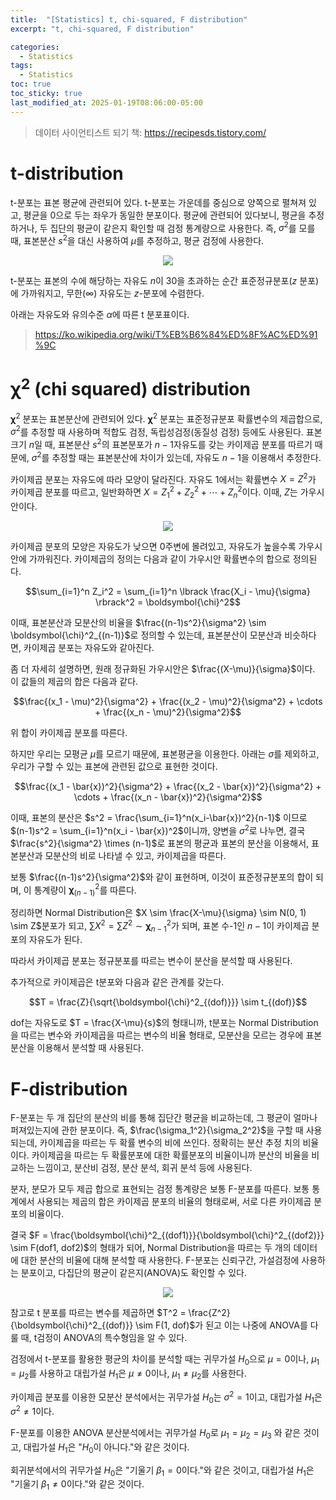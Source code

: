 ```yaml
---
title:  "[Statistics] t, chi-squared, F distribution"
excerpt: "t, chi-squared, F distribution"

categories:
  - Statistics
tags:
  - Statistics
toc: true
toc_sticky: true
last_modified_at: 2025-01-19T08:06:00-05:00
---
```


> 데이터 사이언티스트 되기 책: https://recipesds.tistory.com/

# t-distribution

t-분포는 표본 평균에 관련되어 있다. t-분포는 가운데를 중심으로 양쪽으로 펼쳐져 있고, 평균을 0으로 두는 좌우가 동일한 분포이다. 
평균에 관련되어 있다보니, 평균을 추정하거나, 두 집단의 평균이 같은지 확인할 때 검정 통계량으로 사용한다. 
즉, $\sigma^2$를 모를 때, 표본분산 $s^2$을 대신 사용하여 $\mu$를 추정하고, 평균 검정에 사용한다. 

<p align="center"><img src="https://github.com/user-attachments/assets/78df45b5-e3ff-4001-b8cd-97b65e413889" height="" width=""></p>

t-분포는 표본의 수에 해당하는 자유도 $n$이 30을 초과하는 순간 표준정규분포($z$ 분포)에 가까워지고, 무한($\infty$) 자유도는 $z$-분포에 수렴한다. 

아래는 자유도와 유의수준 $\alpha$에 따른 t 분포표이다. 

> https://ko.wikipedia.org/wiki/T%EB%B6%84%ED%8F%AC%ED%91%9C


# $\boldsymbol{\chi}^2$ (chi squared) distribution

$\boldsymbol{\chi}^2$ 분포는 표본분산에 관련되어 있다. $\boldsymbol{\chi}^2$ 분포는 표준정규분포 확률변수의 제곱합으로, $\sigma^2$를 추정할 때 사용하며 적합도 검정, 독립성검정(동질성 검정) 등에도 사용된다. 
표본 크기 $n$일 때, 표본분산 $s^2$의 표본분포가 $n-1$자유도를 갖는 카이제곱 분포를 따르기 때문에, $\sigma^2$를 추정할 때는 표본분산에 차이가 있는데, 자유도 $n-1$을 이용해서 추정한다. 

카이제곱 분포는 자유도에 따라 모양이 달라진다. 자유도 1에서는 확률변수 $X=Z^2$가 카이제곱 분포를 따르고, 일반화하면 $X=Z_1^2+Z_2^2+\cdots+Z_n^2$이다. 
이때, $Z$는 가우시안이다. 

<p align="center"><img src="https://github.com/user-attachments/assets/040f9b5b-df82-4cf2-9184-75ab43c45715" height="" width=""></p>

카이제곱 분포의 모양은 자유도가 낮으면 0주변에 몰려있고, 자유도가 높을수록 가우시안에 가까워진다. 
카이제곱의 정의는 다음과 같이 가우시안 확률변수의 합으로 정의된다. 

$$\sum_{i=1}^n Z_i^2 = \sum_{i=1}^n \lbrack \frac{X_i - \mu}{\sigma} \rbrack^2 = \boldsymbol{\chi}^2$$

이때, 표본분산과 모분산의 비율을 $\frac{(n-1)s^2}{\sigma^2} \sim \boldsymbol{\chi}^2_{(n-1)}$로 정의할 수 있는데, 표본분산이 모분산과 비슷하다면, 카이제곱 분포는 자유도와 같아진다. 

좀 더 자세히 설명하면, 원래 정규화된 가우시안은 $\frac{(X-\mu)}{\sigma}$이다. 이 값들의 제곱의 합은 다음과 같다. 

$$\frac{(x_1 - \mu)^2}{\sigma^2} + \frac{(x_2 - \mu)^2}{\sigma^2} + \cdots + \frac{(x_n - \mu)^2}{\sigma^2}$$

위 합이 카이제곱 분포를 따른다. 

하지만 우리는 모평균 $\mu$를 모르기 때문에, 표본평균을 이용한다. 아래는 $\sigma$를 제외하고, 우리가 구할 수 있는 표본에 관련된 값으로 표현한 것이다. 

$$\frac{(x_1 - \bar{x})^2}{\sigma^2} + \frac{(x_2 - \bar{x})^2}{\sigma^2} + \cdots + \frac{(x_n - \bar{x})^2}{\sigma^2}$$

이때, 표본의 분산은 $s^2 = \frac{\sum_{i=1}^n(x_i-\bar{x})^2}{n-1}$ 이므로 $(n-1)s^2 = \sum_{i=1}^n(x_i - \bar{x})^2$이니까, 양변을 $\sigma^2$로 나누면, 결국 $\frac{s^2}{\sigma^2} \times (n-1)$로 
표본의 평균과 표본의 분산을 이용해서, 표본분산과 모분산의 비로 나타낼 수 있고, 카이제곱을 따른다. 

보통 $\frac{(n-1)s^2}{\sigma^2}$와 같이 표현하며, 이것이 표준정규분포의 합이 되며, 이 통계량이 $\boldsymbol{\chi}^2_{(n-1)}$를 따른다. 

정리하면 Normal Distribution은 $X \sim \frac{X-\mu}{\sigma} \sim N(0, 1) \sim Z$분포가 되고, $\sum X^2 = \sum Z^2 \sim \boldsymbol{\chi}^2_{n-1}$가 되며, 표본 수-1인 $n-1$이 카이제곱 분포의 자유도가 된다. 

따라서 카이제곱 분포는 정규분포를 따르는 변수이 분산을 분석할 때 사용된다. 

추가적으로 카이제곱은 t분포와 다음과 같은 관계를 갖는다. 

$$T = \frac{Z}{\sqrt{\boldsymbol{\chi}^2_{(dof)}}} \sim t_{(dof)}$$

dof는 자유도로 $T = \frac{X-\mu}{s}$의 형태니까, t분포는 Normal Distribution을 따르는 변수와 카이제곱을 따르는 변수의 비율 형태로, 모분산을 모르는 경우에 표본분산을 이용해서 분석할 때 사용된다. 


# F-distribution

F-분포는 두 개 집단의 분산의 비를 통해 집단간 평균을 비교하는데, 그 평균이 얼마나 퍼져있는지에 관한 분포이다. 
즉, $\frac{\sigma_1^2}{\sigma_2^2}$을 구할 때 사용되는데, 카이제곱을 따르는 두 확률 변수의 비에 쓰인다. 정확히는 분산 추정 치의 비율이다. 카이제곱을 따르는 두 확률분포에 대한 확률분포의 비율이니까 분산의 비율을 비교하는 느낌이고, 분산비 검정, 분산 분석, 회귀 분석 등에 사용된다. 

분자, 분모가 모두 제곱 합으로 표현되는 검정 통계량은 보통 F-분포를 따른다. 보통 통계에서 사용되는 제곱의 합은 카이제곱 분포의 비율의 형태로써, 서로 다른 카이제곱 분포의 비율이다. 

결국 $F = \frac{\boldsymbol{\chi}^2_{(dof1)}}{\boldsymbol{\chi}^2_{(dof2)}} \sim F(dof1, dof2)$의 형태가 되어, Normal Distribution을 따르는 두 개의 데이터에 대한 분산의 비율에 대해 분석할 때 사용한다. F-분포는 신뢰구간, 가설검정에 사용하는 분포이고, 다집단의 평균이 같은지(ANOVA)도 확인할 수 있다. 

<p align="center"><img src="https://github.com/user-attachments/assets/28def51e-7621-4f3e-a46d-9566e32ad6d7" height="" width=""></p>

참고로 t 분포를 따르는 변수를 제곱하면 $T^2 = \frac{Z^2}{\boldsymbol{\chi}^2_{(dof)}} \sim F(1, dof)$가 된고 이는 나중에 ANOVA를 다룰 때, t검정이 ANOVA의 특수형임을 알 수 있다. 

검정에서 t-분포를 활용한 평균의 차이를 분석할 때는 귀무가설 $H_0$으로 $\mu=0$이나, $\mu_1=\mu_2$를 사용하고 대립가설 $H_1$은 $\mu \neq 0$이나, $\mu_1 \neq \mu_2$를 사용한다. 

카이제곱 분포를 이용한 모분산 분석에서는 귀무가설 $H_0$는 $\sigma^2=1$이고, 대립가설 $H_1$은 $\sigma^2 \neq 1$이다. 

F-분포를 이용한 ANOVA 분산분석에서는 귀무가설 $H_0$로 $\mu_1=\mu_2=\mu_3$ 와 같은 것이고, 대립가설 $H_1$은 "$H_0$이 아니다."와 같은 것이다. 

회귀분석에서의 귀무가설 $H_0$은 "기울기 $\beta_1=0$이다."와 같은 것이고, 대립가설 $H_1$은 "기울기 $\beta_1 \neq 0$이다."와 같은 것이다. 


